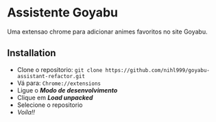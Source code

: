 # Assistente Goyabu

Uma extensao chrome para adicionar animes favoritos no site Goyabu.

## Installation
 - Clone o repositorio: 
 `git clone https://github.com/nihl999/goyabu-assistant-refactor.git`
 - Vá para: `Chrome://extensions`
 - Ligue o ***Modo de desenvolvimento***
 - Clique em ***Load unpacked***
 - Selecione o repositorio
 - *Voíla!!*